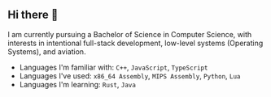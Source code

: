 ## Hi there 👋

I am currently pursuing a Bachelor of Science in Computer Science, with interests in intentional full-stack development, low-level systems (Operating Systems), and aviation.

- Languages I'm familiar with: `C++`, `JavaScript`, `TypeScript`
- Languages I've used: `x86_64 Assembly`, `MIPS Assembly`, `Python`, `Lua`
- Languages I'm learning: `Rust`, `Java`

<!--
**theplaceincan/theplaceincan** is a ✨ _special_ ✨ repository because its `README.md` (this file) appears on your GitHub profile.

Here are some ideas to get you started:

- 🔭 I’m currently working on ...
- 🌱 I’m currently learning ...
- 👯 I’m looking to collaborate on ...
- 🤔 I’m looking for help with ...
- 💬 Ask me about ...
- 📫 How to reach me: ...
- 😄 Pronouns: ...
- ⚡ Fun fact: ...
-->

